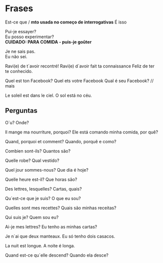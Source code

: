 # Frases

Est-ce que / **mto usada no começo de interrogativas**
É isso

Pui-je essayer?<br>
Eu posso experimentar?<br>
**CUIDADO: PARA COMIDA - puis-je goûter**

Je ne sais pas.<br>
Eu não sei.

Ravi(e) de t´avoir recontré!
Ravi(e) d´avoir fait ta connaissance
Feliz de ter te conhecido.

Quel est ton Facebook? Quel ets votre Facebook
Qual é seu Facebook?     // mais 

Le soleil est dans le ciel. 
O sol está no céu.


## Perguntas

O`u?
Onde?

Il mange ma nourriture, porquoi?
Ele está comando minha comida, por quê?

Quand, porquoi et comment?
Quando, porquê e como?

Combien sont-ils?
Quantos são?

Quelle robe?
Qual vestido?

Quel jour sommes-nous?
Que dia é hoje?

Quelle heure est-il?
Que horas são?

Des lettres, lesquelles?
Cartas, quais?

Qu`est-ce que je suis?
O que eu sou?

Quelles sont mes recettes?
Quais são minhas receitas?

Qui suis je?
Quem sou eu?

Ai-je mes lettres?
Eu tenho as minhas cartas?

Je n`ai que deux manteaux.
Eu só tenho dois casacos.

La nuit est longue.
A noite é longa.

Quand est-ce qu`elle descend?
Quando ela desce?